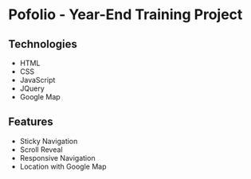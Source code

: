 # Pofolio - Year-End Training Project

## Technologies

- HTML
- CSS
- JavaScript
- JQuery
- Google Map

## Features

- Sticky Navigation
- Scroll Reveal
- Responsive Navigation
- Location with Google Map